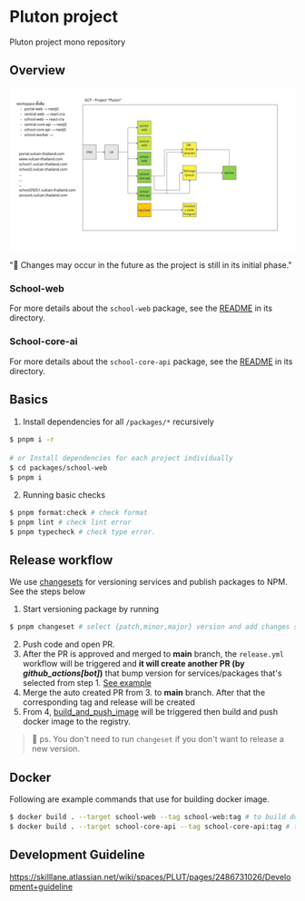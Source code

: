 # Pluton project

Pluton project mono repository

## Overview

![project overview](/assets/images/project-overview.jpg)

"🚧 Changes may occur in the future as the project is still in its initial phase."

### School-web

For more details about the `school-web` package, see the [README](./packages/school-web/README.md) in its directory.

### School-core-ai

For more details about the `school-core-api` package, see the [README](./packages/school-core-api/README.md) in its directory.

## Basics

1. Install dependencies for all `/packages/*` recursively

```bash
$ pnpm i -r

# or Install dependencies for each project individually
$ cd packages/school-web
$ pnpm i
```

2. Running basic checks

```bash
$ pnpm format:check # check format
$ pnpm lint # check lint error
$ pnpm typecheck # check type error.
```

## Release workflow

We use [changesets](https://github.com/changesets/changesets) for versioning services and publish packages to NPM. See the steps below

1. Start versioning package by running

```bash
$ pnpm changeset # select {patch,minor,major} version and add changes summary
```

2. Push code and open PR.
3. After the PR is approved and merged to **main** branch, the `release.yml` workflow will be triggered and **it will create another PR (by _github_actions[bot]_)** that bump version for services/packages that's selected from step 1. [See example](https://github.com/SkillLane/pluton-monorepo/pull/7)
4. Merge the auto created PR from 3. to **main** branch. After that the corresponding tag and release will be created
5. From 4, [build_and_push_image](https://github.com/SkillLane/pluton-monorepo/blob/main/.github/workflows/release.yml#L77) will be triggered then build and push docker image to the registry.

> 📌 ps. You don't need to run `changeset` if you don't want to release a new version.

## Docker

Following are example commands that use for building docker image.

```sh
$ docker build . --target school-web --tag school-web:tag # to build docker image for school-web
$ docker build . --target school-core-api --tag school-core-api:tag # to build docker image for school-core-api
```


## Development Guideline

https://skilllane.atlassian.net/wiki/spaces/PLUT/pages/2486731026/Development+guideline